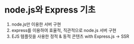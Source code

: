 # node.js와 Express 기초

1. node.js만 이용한 서버 구현
2. express를 이용하여 효율적, 직관적으로 node.js 서버 구현
3. EJS 템플릿을 사용한 정적 & 동적 콘텐츠 with Express.js -> SSR
